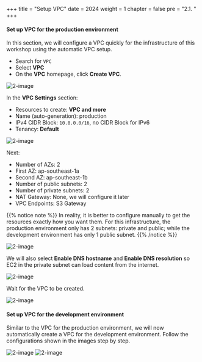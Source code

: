 +++
title = "Setup VPC"
date = 2024
weight = 1
chapter = false
pre = "2.1. "
+++

#### Set up VPC for the production environment

In this section, we will configure a VPC quickly for the infrastructure of this workshop using the automatic VPC setup.

- Search for `VPC`
- Select **VPC**
- On the **VPC** homepage, click **Create VPC**.

![2-image](/images/2-preparation/2-1-1-vpc-page.png)

In the **VPC Settings** section:

- Resources to create: **VPC and more**
- Name (auto-generation): production
- IPv4 CIDR Block: `10.0.0.0/16`, no CIDR Block for IPv6
- Tenancy: **Default**

![2-image](/images/2-preparation/2-1-2-create-prod-vpc.png)

Next:

- Number of AZs: 2
- First AZ: ap-southeast-1a
- Second AZ: ap-southeast-1b
- Number of public subnets: 2
- Number of private subnets: 2
- NAT Gateway: None, we will configure it later
- VPC Endpoints: S3 Gateway

{{% notice note %}}
In reality, it is better to configure manually to get the resources exactly how you want them. For this infrastructure, the production environment only has 2 subnets: private and public; while the development environment has only 1 public subnet.
{{% /notice %}}

![2-image](/images/2-preparation/2-1-3-create-prod-vpc.png)

We will also select **Enable DNS hostname** and **Enable DNS resolution** so EC2 in the private subnet can load content from the internet.

![2-image](/images/2-preparation/2-1-4-setup-prod-vpc-dns.png)

Wait for the VPC to be created.

![2-image](/images/2-preparation/2-1-5-creating-prod-vpc.png)

#### Set up VPC for the development environment

Similar to the VPC for the production environment, we will now automatically create a VPC for the development environment. Follow the configurations shown in the images step by step.

![2-image](/images/2-preparation/2-1-6-create-dev-vpc.png)
![2-image](/images/2-preparation/2-1-7-setup-dev-vpc-dns.png)
